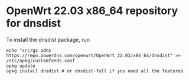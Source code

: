 OpenWrt 22.03 x86_64 repository for dnsdist
========

To install the dnsdist package, run

```
echo "src/gz pdns https://repo.powerdns.com/openwrt/OpenWrt_22.03/x86_64/dnsdist" >> /etc/opkg/customfeeds.conf
opkg update
opkg install dnsdist # or dnsdist-full if you need all the features
```
